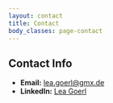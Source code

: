 ```yaml
---
layout: contact
title: Contact
body_classes: page-contact
---
```


## Contact Info

- **Email:** <a href="mailto:lea.goerl@gmx.de">lea.goerl@gmx.de</a>
- **LinkedIn:** <a href="www.linkedin.com/in/lea-görl-809211167">Lea Goerl</a>
